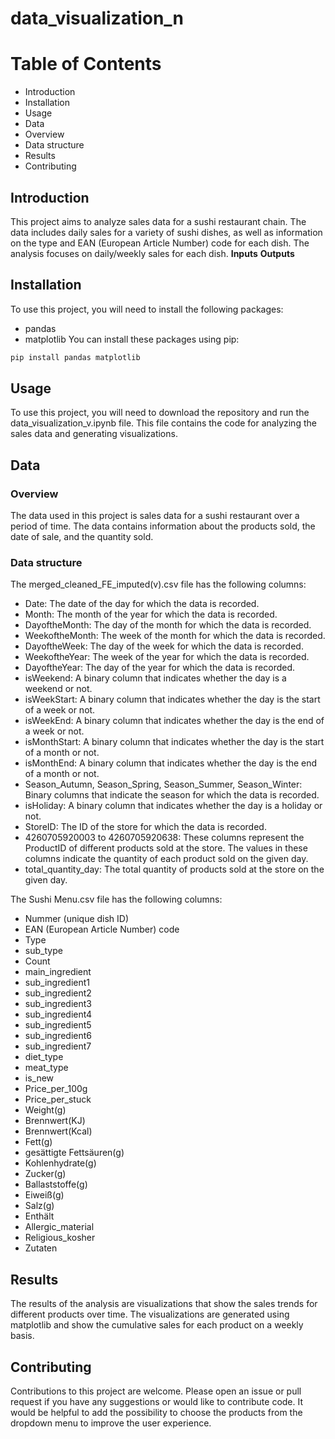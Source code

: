 # data_visualization_n
# Table of Contents
- Introduction
- Installation
- Usage
- Data
- Overview
- Data structure
- Results
- Contributing
## Introduction
This project aims to analyze sales data for a sushi restaurant chain. The data includes daily sales for a variety of sushi dishes, as well as information on the type and EAN (European Article Number) code for each dish. The analysis focuses on  daily/weekly sales for each dish.
 **Inputs** 
 **Outputs**
 
## Installation
To use this project, you will need to install the following packages:
- pandas
- matplotlib
You can install these packages using pip:

```sh
pip install pandas matplotlib
```
## Usage

To use this project, you will need to download the repository and run the data_visualization_v.ipynb file. This file contains the code for analyzing the sales data and generating visualizations.


## Data
### Overview

The data used in this project is sales data for a sushi restaurant over a period of time. The data contains information about the products sold, the date of sale, and the quantity sold.
### Data structure
The merged_cleaned_FE_imputed(v).csv file has the following columns:
- Date: The date of the day for which the data is recorded.
- Month: The month of the year for which the data is recorded.
- DayoftheMonth: The day of the month for which the data is recorded.
- WeekoftheMonth: The week of the month for which the data is recorded.
- DayoftheWeek: The day of the week for which the data is recorded.
- WeekoftheYear: The week of the year for which the data is recorded.
- DayoftheYear: The day of the year for which the data is recorded.
- isWeekend: A binary column that indicates whether the day is a weekend or not.
- isWeekStart: A binary column that indicates whether the day is the start of a week or not.
- isWeekEnd: A binary column that indicates whether the day is the end of a week or not.
- isMonthStart: A binary column that indicates whether the day is the start of a month or not.
- isMonthEnd: A binary column that indicates whether the day is the end of a month or not.
- Season_Autumn, Season_Spring, Season_Summer, Season_Winter: Binary columns that indicate the season for which the data is recorded.
- isHoliday: A binary column that indicates whether the day is a holiday or not.
- StoreID: The ID of the store for which the data is recorded.
- 4260705920003 to 4260705920638: These columns represent the ProductID of different products sold at the store. The values in these columns indicate the quantity of each product sold on the given day.
- total_quantity_day: The total quantity of products sold at the store on the given day.

The Sushi Menu.csv file has the following columns:

- Nummer (unique dish ID)
- EAN (European Article Number) code
- Type
- sub_type
- Count
- main_ingredient
- sub_ingredient1
- sub_ingredient2
- sub_ingredient3
- sub_ingredient4
- sub_ingredient5
- sub_ingredient6
- sub_ingredient7
- diet_type
- meat_type
- is_new
- Price_per_100g
- Price_per_stuck
- Weight(g)
- Brennwert(KJ)
- Brennwert(Kcal)
- Fett(g)
- gesättigte Fettsäuren(g)
- Kohlenhydrate(g)
- Zucker(g)
- Ballaststoffe(g)
- Eiweiß(g)
- Salz(g)
- Enthält
- Allergic_material
- Religious_kosher
- Zutaten
## Results
The results of the analysis are visualizations that show the sales trends for different products over time. The visualizations are generated using matplotlib and show the cumulative sales for each product on a weekly basis.

## Contributing
Contributions to this project are welcome. Please open an issue or pull request if you have any suggestions or would like to contribute code. It would be helpful to add the possibility to choose the products from the dropdown menu to improve the user experience.


